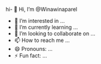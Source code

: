 hi- 👋 Hi, I’m @Winawinaparel
- 👀 I’m interested in ...
- 🌱 I’m currently learning ...
- 💞️ I’m looking to collaborate on ...
- 📫 How to reach me ...
- 😄 Pronouns: ...
- ⚡ Fun fact: ...

<!---
Winawinaparel/Winawinaparel is a ✨ special ✨ repository because its `README.md` (this file) appears on your GitHub profile.
You can click the Preview link to take a look at your changes.
--->
